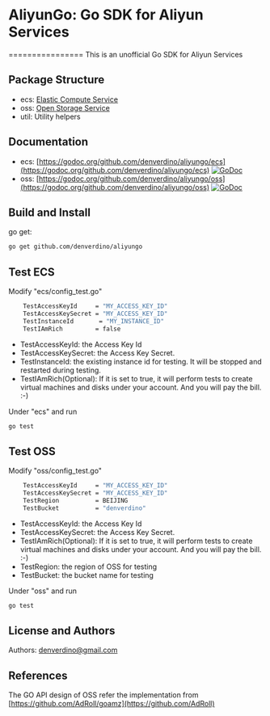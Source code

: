 # AliyunGo: Go SDK for Aliyun Services
================
This is an unofficial Go SDK for Aliyun Services



Package Structure
-------------------

*  ecs: [Elastic Compute Service](http://docs.aliyun.com/?spm=5176.100054.3.1.1uupTM#/ecs)
*  oss: [Open Storage Service](http://docs.aliyun.com/?spm=5176.100054.3.5.1uupTM#/oss)
*  util: Utility helpers

Documentation
-------------------
*  ecs: [https://godoc.org/github.com/denverdino/aliyungo/ecs](https://godoc.org/github.com/denverdino/aliyungo/ecs) [![GoDoc](https://godoc.org/github.com/denverdino/aliyungo/ecs?status.svg)](https://godoc.org/github.com/denverdino/aliyungo/ecs)
*  oss: [https://godoc.org/github.com/denverdino/aliyungo/oss](https://godoc.org/github.com/denverdino/aliyungo/oss) [![GoDoc](https://godoc.org/github.com/denverdino/aliyungo/oss?status.svg)](https://godoc.org/github.com/denverdino/aliyungo/oss)


Build and Install
-------------------

go get:

```sh
go get github.com/denverdino/aliyungo
```


Test ECS
-------------------

Modify "ecs/config_test.go" 

```sh
	TestAccessKeyId     = "MY_ACCESS_KEY_ID"
	TestAccessKeySecret = "MY_ACCESS_KEY_ID"
	TestInstanceId       = "MY_INSTANCE_ID"
	TestIAmRich         = false
```

*  TestAccessKeyId: the Access Key Id
*  TestAccessKeySecret: the Access Key Secret.
*  TestInstanceId: the existing instance id for testing. It will be stopped and restarted during testing.
*  TestIAmRich(Optional): If it is set to true, it will perform tests to create virtual machines and disks under your account. And you will pay the bill. :-)

Under "ecs" and run

```sh
go test
```

Test OSS
-------------------

Modify "oss/config_test.go" 

```sh
	TestAccessKeyId     = "MY_ACCESS_KEY_ID"
	TestAccessKeySecret = "MY_ACCESS_KEY_ID"
	TestRegion          = BEIJING
	TestBucket          = "denverdino"
```

*  TestAccessKeyId: the Access Key Id
*  TestAccessKeySecret: the Access Key Secret.
*  TestIAmRich(Optional): If it is set to true, it will perform tests to create virtual machines and disks under your account. And you will pay the bill. :-)
*  TestRegion: the region of OSS for testing
*  TestBucket: the bucket name for testing


Under "oss" and run

```sh
go test
```

License and Authors
-------------------
Authors: denverdino@gmail.com


References
-------------------
The GO API design of OSS refer the implementation from [https://github.com/AdRoll/goamz](https://github.com/AdRoll)